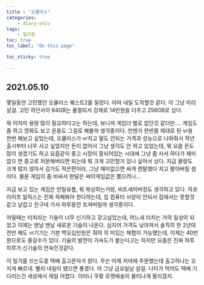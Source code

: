 ```yaml
---
title : "오큘러스"
categories:
    - diary-univ
tags:
    - 일기장
toc: true
toc_label: "On this page"

toc_sticky: true
    
---
```

## 2021.05.10
몇일동안 고민했던 오큘러스 퀘스트2를 질렀다.
아마 내일 도착할것 같다. 아 그냥 미리 살걸.
고민 하던사이 64GB는 품절되서 강제로 14만원을 더주고 256GB로 샀다.

뭐 어차피 용량 많이 필요하다고는 하는데, 보니까 게임더 별로 없던것 같더만....
게임도 좀 하고 영화도 보고 운동도 그걸로 해볼까 생각중이다.
언젠가 한번쯤 제대로 된 vr을 한번 해보고 싶었는데,
오큘러스가 vr치고 말도 안되는 가격과 성능으로 나와줘서 작년 출시부터 너무 사고 싶었지만 돈이 없어서 그냥 생각도 안 하고 있었는데, 뭐 요즘 돈도 많이 생겼기도 하고 요즘같이 중고 시장이 잘되어있는 시대에 그냥 좀 사서 하다가 재미없으 면 중고로 처분해버리면 되는데 뭐 크게 고민할거 있나 싶어서 샀다.
지금 물량도 크게 많지 않아서 감가도 적은편이라, 그냥 재미없으면 싸게 렌탈했다 치고 팔아버릴 셈이다. 물론 게임이 좀 비싸서 한달은 써야게임값은 뽑으려나...

지금 보고 있는 게임은 언틸유폴, 뭐 복싱하는거랑, 비트세이버정도 생각하고 있다.
하프라이프 알릭스는 진짜 꼭해봐야 한다하는데, 집 컴퓨터 사양이 안되서 집에서는 못할것같고 날잡고 친구네 가서 하루동안 조져버릴까 생각중이다.

어릴때는 터치라는 기술이 너무 신기하고 갖고싶었는데, 어느새 터치는 거의 일상이 되었고 이제는
맨날 맨날 새로운 기술이 나온다. 심지어 가격도 낮아져서 솔직히 한 2년여전만 해도 vr기기는 기본 백오십만원은 줘야 의 미있는 체험이 가능했는데, 이제는 40만원으로도 즐길수가 있다. 기술의 발전이 가속도가 붙는다고는 하지만 요즘은 진짜 하루하루가 신기술의 연속인것같다.

이 일기를 쓰는도중 택배 출고문자가 왔다. 무슨 어제 저녁에 주문했는데 출고하나는 오지게 빠르네.
빨리 내일이 됐으면 좋겠다. 아 그냥 금요일날 살걸. 나이가 먹어도 택배 기다리는건 세상에서 제일 어렵다. 이러니 쿠팡 로켓배송이 불티나게 팔리겠지.
